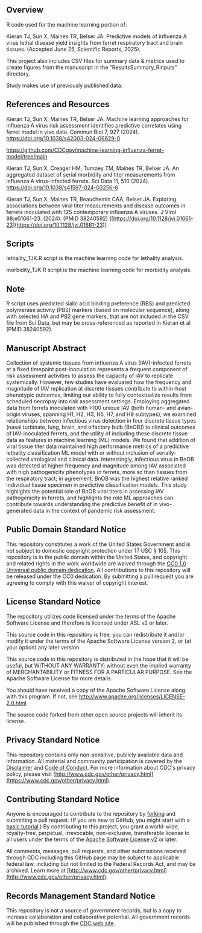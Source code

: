 ## Overview

R code used for the machine learning portion of: 

Kieran TJ, Sun X, Maines TR, Belser JA. Predictive models of influenza A virus lethal disease yield insights from ferret respiratory tract and brain tissues. (Accepted June 25, Scientific Reports, 2025). 

This project also includes CSV files for summary data & metrics used to create figures from the manuscript in the "ResultsSummary_Rinputs" directory. 

Study makes use of previously published data:
## References and Resources
Kieran TJ, Sun X, Maines TR, Belser JA. Machine learning approaches for influenza A virus risk assessment identifies predictive correlates using ferret model in vivo data. Commun Biol 7, 927 (2024). https://doi.org/10.1038/s42003-024-06629-0

https://github.com/CDCgov/machine-learning-influenza-ferret-model/tree/main

Kieran TJ, Sun X, Creager HM, Tumpey TM, Maines TR, Belser JA. An aggregated dataset of serial morbidity and titer measurements from influenza A virus-infected ferrets. Sci Data 11, 510 (2024). https://doi.org/10.1038/s41597-024-03256-6 

Kieran TJ, Sun X, Maines TR, Beauchemin CAA, Belser JA. Exploring associations between viral titer measurements and disease outcomes in ferrets inoculated with 125 contemporary influenza A viruses. J Virol 98:e01661-23. (2024). (PMID 38240592)
([https://doi.org/10.1128/jvi.01661-23](https://doi.org/10.1128/jvi.01661-23))

## Scripts
lethality_TJK.R script is the machine learning code for lethality analysis.

morbidity_TJK.R script is the machine learning code for morbidity analysis.

## Note
R script uses predicted sialic acid binding preference (RBS) and predicted polymerase activity (PBS) markers (based on molecular sequence), along with selected HA and PB2 gene markers, that are not included in the CSV file from Sci Data, but may be cross-referenced as reported in Kieran et al (PMID 38240592).

## Manuscript Abstract
Collection of systemic tissues from influenza A virus (IAV)-infected ferrets at a fixed timepoint post-inoculation represents a frequent component of risk assessment activities to assess the capacity of IAV to replicate systemically. However, few studies have evaluated how the frequency and magnitude of IAV replication at discrete tissues contribute to within-host phenotypic outcomes, limiting our ability to fully contextualize results from scheduled necropsy into risk assessment settings. Employing aggregated data from ferrets inoculated with >100 unique IAV (both human- and avian-origin viruses, spanning H1, H2, H3, H5, H7, and H9 subtypes), we examined relationships between infectious virus detection in four discrete tissue types (nasal turbinate, lung, brain, and olfactory bulb [BnOB]) to clinical outcomes of IAV-inoculated ferrets, and the utility of including these discrete tissue data as features in machine learning (ML) models. We found that addition of viral tissue titer data maintained high performance metrics of a predictive lethality classification ML model with or without inclusion of serially-collected virological and clinical data. Interestingly, infectious virus in BnOB was detected at higher frequency and magnitude among IAV associated with high pathogenicity phenotypes in ferrets, more so than tissues from the respiratory tract; in agreement, BnOB was the highest relative ranked individual tissue specimen in predictive classification models. This study highlights the potential role of BnOB viral titers in assessing IAV pathogenicity in ferrets, and highlights the role ML approaches can contribute towards understanding the predictive benefit of in vivo-generated data in the context of pandemic risk assessment.

##
##
##
  
## Public Domain Standard Notice
This repository constitutes a work of the United States Government and is not
subject to domestic copyright protection under 17 USC § 105. This repository is in
the public domain within the United States, and copyright and related rights in
the work worldwide are waived through the [CC0 1.0 Universal public domain dedication](https://creativecommons.org/publicdomain/zero/1.0/).
All contributions to this repository will be released under the CC0 dedication. By
submitting a pull request you are agreeing to comply with this waiver of
copyright interest.

## License Standard Notice
The repository utilizes code licensed under the terms of the Apache Software
License and therefore is licensed under ASL v2 or later.

This source code in this repository is free: you can redistribute it and/or modify it under
the terms of the Apache Software License version 2, or (at your option) any
later version.

This source code in this repository is distributed in the hope that it will be useful, but WITHOUT ANY
WARRANTY; without even the implied warranty of MERCHANTABILITY or FITNESS FOR A
PARTICULAR PURPOSE. See the Apache Software License for more details.

You should have received a copy of the Apache Software License along with this
program. If not, see http://www.apache.org/licenses/LICENSE-2.0.html

The source code forked from other open source projects will inherit its license.

## Privacy Standard Notice
This repository contains only non-sensitive, publicly available data and
information. All material and community participation is covered by the
[Disclaimer](DISCLAIMER.md)
and [Code of Conduct](code-of-conduct.md).
For more information about CDC's privacy policy, please visit [http://www.cdc.gov/other/privacy.html](https://www.cdc.gov/other/privacy.html).

## Contributing Standard Notice
Anyone is encouraged to contribute to the repository by [forking](https://help.github.com/articles/fork-a-repo)
and submitting a pull request. (If you are new to GitHub, you might start with a
[basic tutorial](https://help.github.com/articles/set-up-git).) By contributing
to this project, you grant a world-wide, royalty-free, perpetual, irrevocable,
non-exclusive, transferable license to all users under the terms of the
[Apache Software License v2](http://www.apache.org/licenses/LICENSE-2.0.html) or
later.

All comments, messages, pull requests, and other submissions received through
CDC including this GitHub page may be subject to applicable federal law, including but not limited to the Federal Records Act, and may be archived. Learn more at [http://www.cdc.gov/other/privacy.html](http://www.cdc.gov/other/privacy.html).

## Records Management Standard Notice
This repository is not a source of government records, but is a copy to increase
collaboration and collaborative potential. All government records will be
published through the [CDC web site](http://www.cdc.gov).
